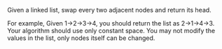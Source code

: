 Given a linked list, swap every two adjacent nodes and return its head.

For example, Given 1->2->3->4, you should return the list as 2->1->4->3.
Your algorithm should use only constant space. You may not modify the values in the list, only nodes
itself can be changed. 

 